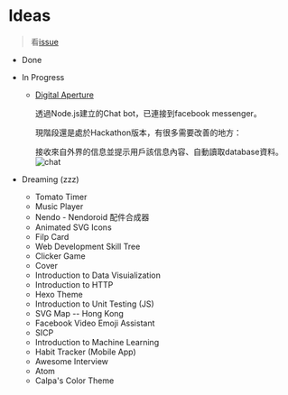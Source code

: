 # Ideas
> 看[issue](https://github.com/calpa/ideas/issues)

* Done

* In Progress
	* [Digital Aperture](https://github.com/calpa/Digital-Aperture)

		透過Node.js建立的Chat bot，已連接到facebook messenger。

		現階段還是處於Hackathon版本，有很多需要改善的地方：

		接收來自外界的信息並提示用戶該信息內容、自動讀取database資料。
		![chat](https://github.com/calpa/Digital-Aperture/blob/master/images/chat-1.png)
    
* Dreaming (zzz)
    * Tomato Timer
    * Music Player
    * Nendo - Nendoroid 配件合成器
    * Animated SVG Icons
    * Filp Card
    * Web Development Skill Tree
    * Clicker Game
    * Cover
    * Introduction to Data Visuialization
    * Introduction to HTTP
    * Hexo Theme
    * Introduction to Unit Testing (JS)
    * SVG Map -- Hong Kong
    * Facebook Video Emoji Assistant
    * SICP
    * Introduction to Machine Learning
    * Habit Tracker (Mobile App)
    * Awesome Interview
    * Atom
    * Calpa's Color Theme

